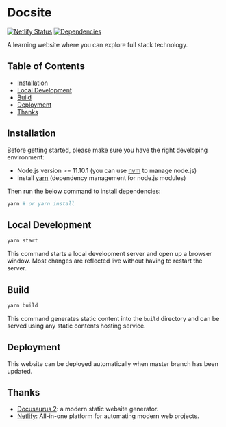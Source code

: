 # Docsite

[![Netlify Status][netlify-image]][netlify-url] [![Dependencies][dependencies-image]][dependencies-url]

A learning website where you can explore full stack technology.

## Table of Contents

- [Installation](#installation)
- [Local Development](#local-development)
- [Build](#build)
- [Deployment](#deployment)
- [Thanks](#thanks)

## Installation

Before getting started, please make sure you have the right developing environment:

- Node.js version >= 11.10.1 (you can use [nvm](https://github.com/nvm-sh/nvm) to manage node.js)
- Install [yarn](https://yarnpkg.com/en/docs/install#mac-stable) (dependency management for node.js modules)

Then run the below command to install dependencies:

```sh
yarn # or yarn install
```

## Local Development

```sh
yarn start
```

This command starts a local development server and open up a browser window. Most changes are reflected live without having to restart the server.

## Build

```sh
yarn build
```

This command generates static content into the `build` directory and can be served using any static contents hosting service.

## Deployment

This website can be deployed automatically when master branch has been updated.

## Thanks

- [Docusaurus 2](https://github.com/facebook/docusaurus): a modern static website generator.
- [Netlify](https://www.netlify.com/): All-in-one platform for automating modern web projects.

[netlify-image]: https://api.netlify.com/api/v1/badges/adf81997-fa00-404e-a542-24a510d41d82/deploy-status
[dependencies-image]: https://badgen.net/david/dep/ThinkBucket/docsite
[netlify-url]: (https://app.netlify.com/sites/thinkbucket/deploys)
[dependencies-url]: https://david-dm.org/ThinkBucket/docsite
